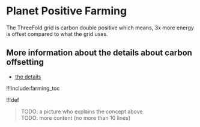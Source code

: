 # Planet Positive Farming

The ThreeFold grid is carbon double positive which means, 3x more energy is offset compared to what the grid uses.



## More information about the details about carbon offsetting

- [the details](cloud_units_carbon_double_win)

!!!include:farming_toc


!!!def


> TODO: a picture who explains the concept above <BR>
> TODO: more content (no more than 10 lines)